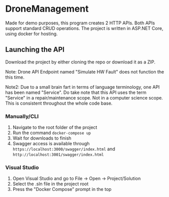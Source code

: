 # DroneManagement

Made for demo purposes, this program creates 2 HTTP APIs. Both APIs support standard CRUD operations.
The project is written in ASP.NET Core, using docker for hosting.

## Launching the API
Download the project by either cloning the repo or download it as a ZIP.

Note: Drone API Endpoint named "Simulate HW Fault" does not function the this time.

Note2: Due to a small brain fart in terms of language terminology, one API has been named "Service".
Do take note that this API uses the term "Service" in a repair/maintenance scope. Not in a computer science scope. This is consistent throughout the whole code base.

### Manually/CLI
1. Navigate to the root folder of the project
2. Run the command `docker-compose up`
3. Wait for downloads to finish
4. Swagger access is available through `https://localhost:3000/swagger/index.html` and `http://localhost:3001/swagger/index.html`

### Visual Studio
1. Open Visual Studio and go to File -> Open -> Project/Solution
2. Select the .sln file in the project root
3. Press the "Docker Compose" prompt in the top 